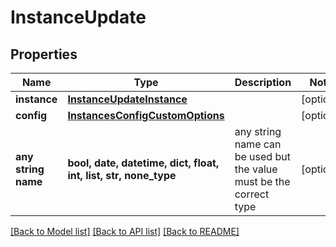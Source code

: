 # InstanceUpdate


## Properties
Name | Type | Description | Notes
------------ | ------------- | ------------- | -------------
**instance** | [**InstanceUpdateInstance**](InstanceUpdateInstance.md) |  | [optional] 
**config** | [**InstancesConfigCustomOptions**](InstancesConfigCustomOptions.md) |  | [optional] 
**any string name** | **bool, date, datetime, dict, float, int, list, str, none_type** | any string name can be used but the value must be the correct type | [optional]

[[Back to Model list]](../README.md#documentation-for-models) [[Back to API list]](../README.md#documentation-for-api-endpoints) [[Back to README]](../README.md)



